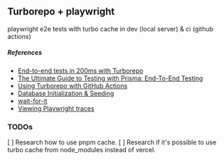 ## Turborepo + playwright

playwright e2e tests with turbo cache in dev (local server) & ci (github actions)

##### References

- [End-to-end tests in 200ms with Turborepo](https://www.youtube.com/watch?v=bsE1VJn1HeU)
- [The Ultimate Guide to Testing with Prisma: End-To-End Testing](https://www.prisma.io/blog/testing-series-4-OVXtDis201)
- [Using Turborepo with GitHub Actions](https://turbo.build/repo/docs/ci/github-actions)
- [Database Initialization & Seeding](https://learn.cypress.io/advanced-cypress-concepts/database-initialization-and-seeding)
- [wait-for-it](https://github.com/vishnubob/wait-for-it)
- [Viewing Playwright traces](https://www.youtube.com/watch?v=lfxjs--9ZQs)

### TODOs

[ ] Research how to use pnpm cache.
[ ] Research if it's possible to use turbo cache from node_modules instead of vercel.
